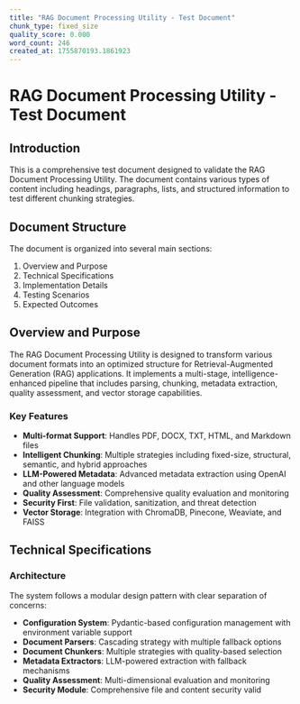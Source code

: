 ```yaml
---
title: "RAG Document Processing Utility - Test Document"
chunk_type: fixed_size
quality_score: 0.000
word_count: 246
created_at: 1755870193.1861923
---
```


# RAG Document Processing Utility - Test Document

## Introduction

This is a comprehensive test document designed to validate the RAG Document Processing Utility. The document contains various types of content including headings, paragraphs, lists, and structured information to test different chunking strategies.

## Document Structure

The document is organized into several main sections:
1. Overview and Purpose
2. Technical Specifications
3. Implementation Details
4. Testing Scenarios
5. Expected Outcomes

## Overview and Purpose

The RAG Document Processing Utility is designed to transform various document formats into an optimized structure for Retrieval-Augmented Generation (RAG) applications. It implements a multi-stage, intelligence-enhanced pipeline that includes parsing, chunking, metadata extraction, quality assessment, and vector storage capabilities.

### Key Features

- **Multi-format Support**: Handles PDF, DOCX, TXT, HTML, and Markdown files
- **Intelligent Chunking**: Multiple strategies including fixed-size, structural, semantic, and hybrid approaches
- **LLM-Powered Metadata**: Advanced metadata extraction using OpenAI and other language models
- **Quality Assessment**: Comprehensive quality evaluation and monitoring
- **Security First**: File validation, sanitization, and threat detection
- **Vector Storage**: Integration with ChromaDB, Pinecone, Weaviate, and FAISS

## Technical Specifications

### Architecture

The system follows a modular design pattern with clear separation of concerns:

- **Configuration System**: Pydantic-based configuration management with environment variable support
- **Document Parsers**: Cascading strategy with multiple fallback options
- **Document Chunkers**: Multiple strategies with quality-based selection
- **Metadata Extractors**: LLM-powered extraction with fallback mechanisms
- **Quality Assessment**: Multi-dimensional evaluation and monitoring
- **Security Module**: Comprehensive file and content security valid